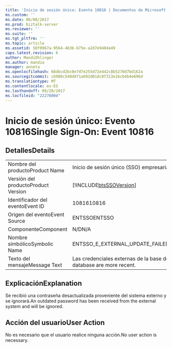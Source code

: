```yaml
---
title: 'Inicio de sesión único: Evento 10816 | Documentos de Microsoft'
ms.custom: ''
ms.date: 06/08/2017
ms.prod: biztalk-server
ms.reviewer: ''
ms.suite: ''
ms.tgt_pltfrm: ''
ms.topic: article
ms.assetid: 58f0967a-9564-463b-b75e-a2d7e9484e49
caps.latest.revision: 6
author: MandiOhlinger
ms.author: mandia
manager: anneta
ms.openlocfilehash: 68dbcd2bc0e7d7e255d72e442c8b5270d7bd162a
ms.sourcegitcommit: cb908c540d8f1a692d01dc8f313e16cb4b4e696d
ms.translationtype: MT
ms.contentlocale: es-ES
ms.lasthandoff: 09/20/2017
ms.locfileid: "22278004"
---
```

# <a name="single-sign-on-event-10816"></a><span data-ttu-id="6cea4-102">Inicio de sesión único: Evento 10816</span><span class="sxs-lookup"><span data-stu-id="6cea4-102">Single Sign-On: Event 10816</span></span>
## <a name="details"></a><span data-ttu-id="6cea4-103">Detalles</span><span class="sxs-lookup"><span data-stu-id="6cea4-103">Details</span></span>  
  
|||  
|-|-|  
|<span data-ttu-id="6cea4-104">Nombre del producto</span><span class="sxs-lookup"><span data-stu-id="6cea4-104">Product Name</span></span>|<span data-ttu-id="6cea4-105">Inicio de sesión único (SSO) empresarial</span><span class="sxs-lookup"><span data-stu-id="6cea4-105">Enterprise Single Sign-On</span></span>|  
|<span data-ttu-id="6cea4-106">Versión del producto</span><span class="sxs-lookup"><span data-stu-id="6cea4-106">Product Version</span></span>|[!INCLUDE[btsSSOVersion](../includes/btsssoversion-md.md)]|  
|<span data-ttu-id="6cea4-107">Identificador del evento</span><span class="sxs-lookup"><span data-stu-id="6cea4-107">Event ID</span></span>|<span data-ttu-id="6cea4-108">10816</span><span class="sxs-lookup"><span data-stu-id="6cea4-108">10816</span></span>|  
|<span data-ttu-id="6cea4-109">Origen del evento</span><span class="sxs-lookup"><span data-stu-id="6cea4-109">Event Source</span></span>|<span data-ttu-id="6cea4-110">ENTSSO</span><span class="sxs-lookup"><span data-stu-id="6cea4-110">ENTSSO</span></span>|  
|<span data-ttu-id="6cea4-111">Componente</span><span class="sxs-lookup"><span data-stu-id="6cea4-111">Component</span></span>|<span data-ttu-id="6cea4-112">N/D</span><span class="sxs-lookup"><span data-stu-id="6cea4-112">N/A</span></span>|  
|<span data-ttu-id="6cea4-113">Nombre simbólico</span><span class="sxs-lookup"><span data-stu-id="6cea4-113">Symbolic Name</span></span>|<span data-ttu-id="6cea4-114">ENTSSO_E_EXTERNAL_UPDATE_FAILED_MORE_RECENT</span><span class="sxs-lookup"><span data-stu-id="6cea4-114">ENTSSO_E_EXTERNAL_UPDATE_FAILED_MORE_RECENT</span></span>|  
|<span data-ttu-id="6cea4-115">Texto del mensaje</span><span class="sxs-lookup"><span data-stu-id="6cea4-115">Message Text</span></span>|<span data-ttu-id="6cea4-116">Las credenciales externas de la base de datos de SSO son más recientes.</span><span class="sxs-lookup"><span data-stu-id="6cea4-116">The external credentials in the SSO database are more recent.</span></span>|  
  
## <a name="explanation"></a><span data-ttu-id="6cea4-117">Explicación</span><span class="sxs-lookup"><span data-stu-id="6cea4-117">Explanation</span></span>  
 <span data-ttu-id="6cea4-118">Se recibió una contraseña desactualizada proveniente del sistema externo y se ignorará.</span><span class="sxs-lookup"><span data-stu-id="6cea4-118">An outdated password has been received from the external system and will be ignored.</span></span>  
  
## <a name="user-action"></a><span data-ttu-id="6cea4-119">Acción del usuario</span><span class="sxs-lookup"><span data-stu-id="6cea4-119">User Action</span></span>  
 <span data-ttu-id="6cea4-120">No es necesario que el usuario realice ninguna acción.</span><span class="sxs-lookup"><span data-stu-id="6cea4-120">No user action is necessary.</span></span>